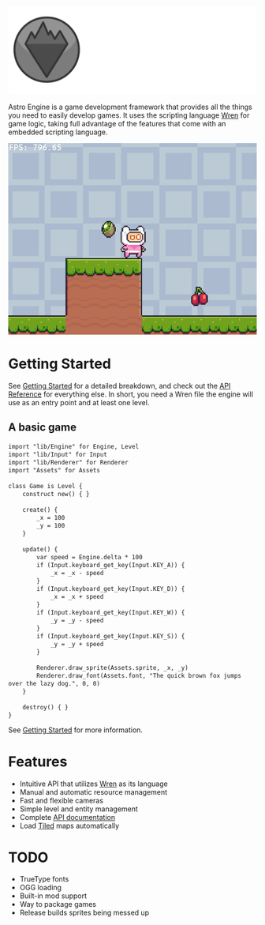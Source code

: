 ![Astro Engine](./assets/banner.png)

Astro Engine is a game development framework that provides all the things you need to
easily develop games. It uses the scripting language [Wren](https://github.com/wren-lang/wren)
for game logic, taking full advantage of the features that come with an embedded
scripting language.

![Example gif](./assets/example.gif)

Getting Started
===============
See [Getting Started](docs/GettingStarted.md) for a detailed breakdown, and check out the
[API Reference](docs/API.md) for everything else. In short, you need a Wren file the engine
will use as an entry point and at least one level.

A basic game
------------

    import "lib/Engine" for Engine, Level
    import "lib/Input" for Input
    import "lib/Renderer" for Renderer
    import "Assets" for Assets
    
    class Game is Level {
        construct new() { }
        
        create() {
            _x = 100
            _y = 100
        }
    
        update() {
            var speed = Engine.delta * 100
            if (Input.keyboard_get_key(Input.KEY_A)) {
                _x = _x - speed
            }
            if (Input.keyboard_get_key(Input.KEY_D)) {
                _x = _x + speed
            }
            if (Input.keyboard_get_key(Input.KEY_W)) {
                _y = _y - speed
            }
            if (Input.keyboard_get_key(Input.KEY_S)) {
                _y = _y + speed
            }
    
            Renderer.draw_sprite(Assets.sprite, _x, _y)
            Renderer.draw_font(Assets.font, "The quick brown fox jumps over the lazy dog.", 0, 0)
        }
    
        destroy() { }
    }

See [Getting Started](docs/GettingStarted.md) for more information.

Features
========

 + Intuitive API that utilizes [Wren](https://github.com/wren-lang/wren) as its language
 + Manual and automatic resource management
 + Fast and flexible cameras
 + Simple level and entity management
 + Complete [API documentation](docs/API.md)
 + Load [Tiled](https://www.mapeditor.org/) maps automatically

TODO
====

 + TrueType fonts
 + OGG loading
 + Built-in mod support
 + Way to package games
 + Release builds sprites being messed up